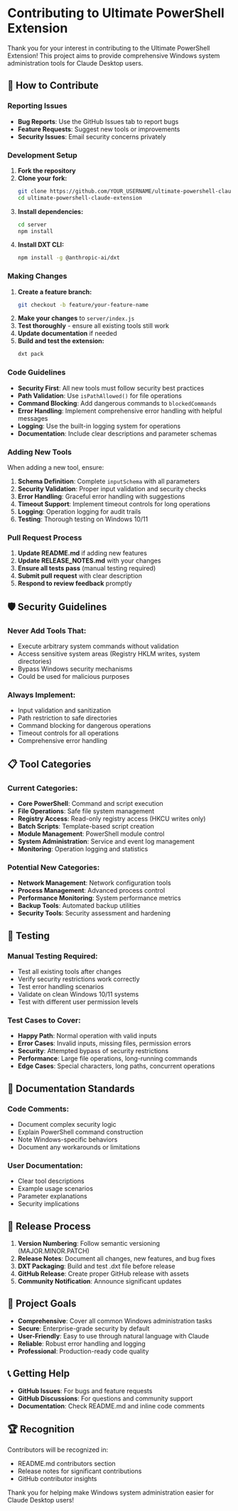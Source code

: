 # Contributing to Ultimate PowerShell Extension

Thank you for your interest in contributing to the Ultimate PowerShell Extension! This project aims to provide comprehensive Windows system administration tools for Claude Desktop users.

## 🤝 How to Contribute

### Reporting Issues
- **Bug Reports**: Use the GitHub Issues tab to report bugs
- **Feature Requests**: Suggest new tools or improvements
- **Security Issues**: Email security concerns privately

### Development Setup
1. **Fork the repository**
2. **Clone your fork:**
   ```bash
   git clone https://github.com/YOUR_USERNAME/ultimate-powershell-claude-extension.git
   cd ultimate-powershell-claude-extension
   ```
3. **Install dependencies:**
   ```bash
   cd server
   npm install
   ```
4. **Install DXT CLI:**
   ```bash
   npm install -g @anthropic-ai/dxt
   ```

### Making Changes
1. **Create a feature branch:**
   ```bash
   git checkout -b feature/your-feature-name
   ```
2. **Make your changes** to `server/index.js`
3. **Test thoroughly** - ensure all existing tools still work
4. **Update documentation** if needed
5. **Build and test the extension:**
   ```bash
   dxt pack
   ```

### Code Guidelines
- **Security First**: All new tools must follow security best practices
- **Path Validation**: Use `isPathAllowed()` for file operations
- **Command Blocking**: Add dangerous commands to `blockedCommands`
- **Error Handling**: Implement comprehensive error handling with helpful messages
- **Logging**: Use the built-in logging system for operations
- **Documentation**: Include clear descriptions and parameter schemas

### Adding New Tools
When adding a new tool, ensure:
1. **Schema Definition**: Complete `inputSchema` with all parameters
2. **Security Validation**: Proper input validation and security checks
3. **Error Handling**: Graceful error handling with suggestions
4. **Timeout Support**: Implement timeout controls for long operations
5. **Logging**: Operation logging for audit trails
6. **Testing**: Thorough testing on Windows 10/11

### Pull Request Process
1. **Update README.md** if adding new features
2. **Update RELEASE_NOTES.md** with your changes
3. **Ensure all tests pass** (manual testing required)
4. **Submit pull request** with clear description
5. **Respond to review feedback** promptly

## 🛡️ Security Guidelines

### Never Add Tools That:
- Execute arbitrary system commands without validation
- Access sensitive system areas (Registry HKLM writes, system directories)
- Bypass Windows security mechanisms
- Could be used for malicious purposes

### Always Implement:
- Input validation and sanitization
- Path restriction to safe directories
- Command blocking for dangerous operations
- Timeout controls for all operations
- Comprehensive error handling

## 📋 Tool Categories

### Current Categories:
- **Core PowerShell**: Command and script execution
- **File Operations**: Safe file system management
- **Registry Access**: Read-only registry access (HKCU writes only)
- **Batch Scripts**: Template-based script creation
- **Module Management**: PowerShell module control
- **System Administration**: Service and event log management
- **Monitoring**: Operation logging and statistics

### Potential New Categories:
- **Network Management**: Network configuration tools
- **Process Management**: Advanced process control
- **Performance Monitoring**: System performance metrics
- **Backup Tools**: Automated backup utilities
- **Security Tools**: Security assessment and hardening

## 🧪 Testing

### Manual Testing Required:
- Test all existing tools after changes
- Verify security restrictions work correctly
- Test error handling scenarios
- Validate on clean Windows 10/11 systems
- Test with different user permission levels

### Test Cases to Cover:
- **Happy Path**: Normal operation with valid inputs
- **Error Cases**: Invalid inputs, missing files, permission errors
- **Security**: Attempted bypass of security restrictions
- **Performance**: Large file operations, long-running commands
- **Edge Cases**: Special characters, long paths, concurrent operations

## 📝 Documentation Standards

### Code Comments:
- Document complex security logic
- Explain PowerShell command construction
- Note Windows-specific behaviors
- Document any workarounds or limitations

### User Documentation:
- Clear tool descriptions
- Example usage scenarios
- Parameter explanations
- Security implications

## 🔄 Release Process

1. **Version Numbering**: Follow semantic versioning (MAJOR.MINOR.PATCH)
2. **Release Notes**: Document all changes, new features, and bug fixes
3. **DXT Packaging**: Build and test .dxt file before release
4. **GitHub Release**: Create proper GitHub release with assets
5. **Community Notification**: Announce significant updates

## 🎯 Project Goals

- **Comprehensive**: Cover all common Windows administration tasks
- **Secure**: Enterprise-grade security by default
- **User-Friendly**: Easy to use through natural language with Claude
- **Reliable**: Robust error handling and logging
- **Professional**: Production-ready code quality

## 📞 Getting Help

- **GitHub Issues**: For bugs and feature requests
- **GitHub Discussions**: For questions and community support
- **Documentation**: Check README.md and inline code comments

## 🏆 Recognition

Contributors will be recognized in:
- README.md contributors section
- Release notes for significant contributions
- GitHub contributor insights

Thank you for helping make Windows system administration easier for Claude Desktop users!
